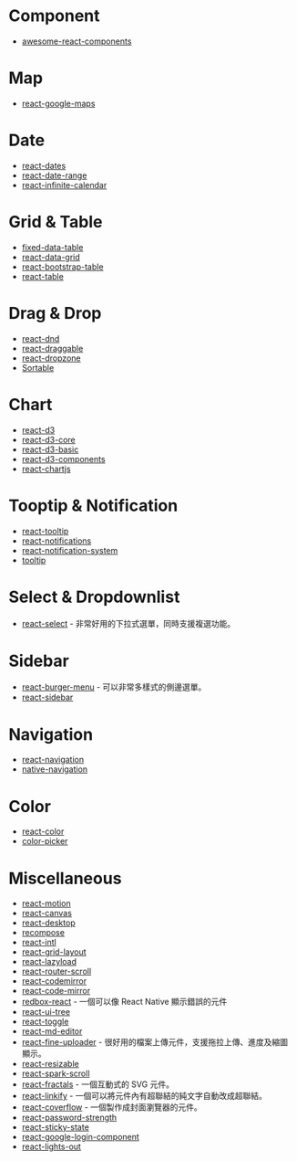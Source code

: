 # Component
- [awesome-react-components](https://github.com/brillout/awesome-react-components) 

# Map
- [react-google-maps](https://github.com/tomchentw/react-google-maps)

# Date
- [react-dates](https://github.com/airbnb/react-dates)
- [react-date-range](https://github.com/Adphorus/react-date-range)
- [react-infinite-calendar](https://github.com/clauderic/react-infinite-calendar)

# Grid & Table
- [fixed-data-table](https://github.com/facebook/fixed-data-table)
- [react-data-grid](https://github.com/adazzle/react-data-grid)
- [react-bootstrap-table](https://github.com/AllenFang/react-bootstrap-table)
- [react-table](https://github.com/tannerlinsley/react-table)

# Drag & Drop
- [react-dnd](https://github.com/react-dnd/react-dnd)
- [react-draggable](https://github.com/mzabriskie/react-draggable)
- [react-dropzone](https://github.com/okonet/react-dropzone)
- [Sortable](https://github.com/RubaXa/Sortable)

# Chart
- [react-d3](https://github.com/esbullington/react-d3)
- [react-d3-core](https://github.com/react-d3/react-d3-core)
- [react-d3-basic](https://github.com/react-d3/react-d3-basic)
- [react-d3-components](https://github.com/codesuki/react-d3-components)
- [react-chartjs](https://github.com/reactjs/react-chartjs)

# Tooptip & Notification
- [react-tooltip](https://github.com/wwayne/react-tooltip)
- [react-notifications](https://github.com/minhtranite/react-notifications)
- [react-notification-system](https://github.com/igorprado/react-notification-system)
- [tooltip](https://github.com/react-component/tooltip)

# Select & Dropdownlist
- [react-select](https://github.com/JedWatson/react-select) - 非常好用的下拉式選單，同時支援複選功能。

#  Sidebar
- [react-burger-menu](https://github.com/negomi/react-burger-menu) - 可以非常多樣式的側邊選單。
- [react-sidebar](https://github.com/balloob/react-sidebar)

# Navigation
- [react-navigation](https://github.com/react-community/react-navigation)
- [native-navigation](https://github.com/airbnb/native-navigation)

# Color
- [react-color](https://github.com/casesandberg/react-color)
- [color-picker](https://github.com/react-component/color-picker)

# Miscellaneous
- [react-motion](https://github.com/chenglou/react-motion)
- [react-canvas](https://github.com/Flipboard/react-canvas)
- [react-desktop](https://github.com/gabrielbull/react-desktop)
- [recompose](https://github.com/acdlite/recompose)
- [react-intl](https://github.com/yahoo/react-intl)
- [react-grid-layout](https://github.com/STRML/react-grid-layout)
- [react-lazyload](https://github.com/jasonslyvia/react-lazyload)
- [react-router-scroll](https://github.com/taion/react-router-scroll)
- [react-codemirror](https://github.com/JedWatson/react-codemirror)
- [react-code-mirror](https://github.com/ForbesLindesay/react-code-mirror)
- [redbox-react](https://github.com/commissure/redbox-react) - 一個可以像 React Native 顯示錯誤的元件
- [react-ui-tree](https://github.com/pqx/react-ui-tree)
- [react-toggle](https://github.com/aaronshaf/react-toggle)
- [react-md-editor](https://github.com/JedWatson/react-md-editor)
- [react-fine-uploader](https://github.com/FineUploader/react-fine-uploader) - 很好用的檔案上傳元件，支援拖拉上傳、進度及縮圖顯示。
- [react-resizable](https://github.com/STRML/react-resizable)
- [react-spark-scroll](https://github.com/gilbox/react-spark-scroll)
- [react-fractals](https://github.com/Swizec/react-fractals) - 一個互動式的 SVG 元件。
- [react-linkify](https://github.com/tasti/react-linkify) - 一個可以將元件內有超聯結的純文字自動改成超聯結。
- [react-coverflow](https://github.com/andyyou/react-coverflow) - 一個製作成封面瀏覽器的元件。
- [react-password-strength](https://github.com/mmw/react-password-strength)
- [react-sticky-state](https://github.com/soenkekluth/react-sticky-state)
- [react-google-login-component](https://github.com/kennetpostigo/react-google-login-component)
- [react-lights-out](https://github.com/chenglou/react-lights-out)
